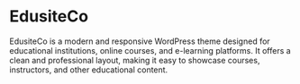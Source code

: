 # EdusiteCo

EdusiteCo is a modern and responsive WordPress theme designed for educational institutions, online courses, and e-learning platforms. It offers a clean and professional layout, making it easy to showcase courses, instructors, and other educational content.